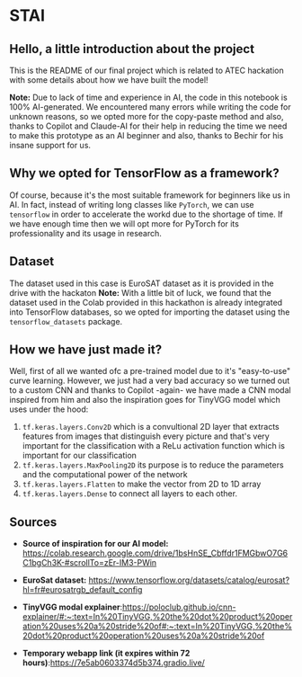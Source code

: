 # STAI

## Hello, a little introduction about the project

This is the README of our final project which is related to ATEC hackation with some details about how we have built the model!

**Note:** Due to lack of time and experience in AI, the code in this notebook is 100% AI-generated. We encountered many errors while writing the code for unknown reasons, so we opted more for the copy-paste method and also, thanks to Copilot and Claude-AI for their help in reducing the time we need to make this prototype as an AI beginner and also, thanks to Bechir for his insane support for us.

## Why we opted for TensorFlow as a framework?

Of course, because it's the most suitable framework for beginners like us in AI. In fact, instead of writing long classes like `PyTorch`, we can use `tensorflow` in order to accelerate the workd due to the shortage of time. If we have enough time then we will opt more for PyTorch for its professionality and its usage in research.

## Dataset

The dataset used in this case is EuroSAT dataset as it is provided in the drive with the hackaton
**Note:** With a little bit of luck, we found that the dataset used in the Colab provided in this hackathon is already integrated into TensorFlow databases, so we opted for importing the dataset using the `tensorflow_datasets` package.

## How we have just made it?

Well, first of all we wanted ofc a pre-trained model due to it's "easy-to-use" curve learning. However, we just had a very bad accuracy so we turned out to a custom CNN and thanks to Copilot -again- we have made a CNN modal inspired from him and also the inspiration goes for TinyVGG model which uses under the hood:

1. `tf.keras.layers.Conv2D` which is a convultional 2D layer that extracts features from images that distinguish every picture and that's very important for the classification with a ReLu activation function which is important for our classification
2. `tf.keras.layers.MaxPooling2D` its purpose is to reduce the parameters and the computational power of the network
3. `tf.keras.layers.Flatten` to make the vector from 2D to 1D array
4. `tf.keras.layers.Dense` to connect all layers to each other.

## Sources

- **Source of inspiration for our AI model:** <https://colab.research.google.com/drive/1bsHnSE_Cbffdr1FMGbwO7G6C1bgCh3K-#scrollTo=zEr-IM3-PWin>
- **EuroSat dataset:** <https://www.tensorflow.org/datasets/catalog/eurosat?hl=fr#eurosatrgb_default_config>
- **TinyVGG modal explainer**:<https://poloclub.github.io/cnn-explainer/#:~:text=In%20TinyVGG,%20the%20dot%20product%20operation%20uses%20a%20stride%20of#:~:text=In%20TinyVGG,%20the%20dot%20product%20operation%20uses%20a%20stride%20of>

- **Temporary webapp link (it expires within 72 hours)**:<https://7e5ab0603374d5b374.gradio.live/>
